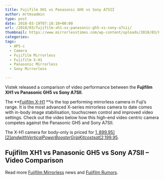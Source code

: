 ```yaml
---
title: Fujifilm XH1 vs Panasonic GH5 vs Sony A7SII
author: mrtmsadmin
type: post
date: 2018-03-19T07:18:10+00:00
url: /2018/03/fujifilm-xh1-vs-panasonic-gh5-vs-sony-a7sii/
thumbnail: https://www.mirrorlesstimes.com/wp-content/uploads/2018/03/Fujifilm-X-H1.jpeg
categories:
tags:
  - APS-c
  - Camera
  - Fujifilm Mirrorless
  - Fujifilm X-H1
  - Panasonic Mirrorless
  - Sony Mirrorless

---
```

Vistek released a comparison of video performance between the **Fujifilm XH1 vs Panasonic GH5 vs Sony A7SII**.

The **[Fujifilm X-H1][1] **is the top performing mirrorless camera in Fuji’s range. It is the most advanced X-series mirrorless camera to date comes with in<wbr />-body image stabilisation, touchscreen control and improved video settings. Check out the video below how this high-end video centric camera competes against the Panasonic GH5 and Sony A7SII.

The X-H1 camera for body-only is priced for [$1,899.95][2] and with Vertical Power Booster Grip Kit costs at [$2,199.95][3]. <!--more-->

## Fujifilm XH1 vs Panasonic GH5 vs Sony A7SII &#8211; Video Comparison



Read more [Fujifilm Mirrorless][4] news and <a href="https://www.dailycameranews.com/tag/fujifilm-rumors/" target="_blank" rel="noopener">Fujifilm Rumors</a>.

 [1]: https://www.mirrorlesstimes.com/tags/fujifilm-x-h1/
 [2]: https://aax-us-east.amazon-adsystem.com/x/c/QvW0NFj3FdXsFGLhfdpgInMAAAFhmXwlrQEAAAFKAc3BzFQ/https://assoc-redirect.amazon.com/g/r/http://www.amazon.com/Fujifilm-X-H1-Mirrorless-Digital-Body/dp/B079PTRNKK/ref=as_at/?imprToken=iJ1EBwckOn88ZcRhzceN1w&slotNum=3&ie=UTF8&linkCode=sl1&tag=daicamnew-20&linkId=078070ffc7ef6fbdee796d8a7c6221d9
 [3]: https://aax-us-east.amazon-adsystem.com/x/c/QvW0NFj3FdXsFGLhfdpgInMAAAFhmXwlrQEAAAFKAc3BzFQ/https://assoc-redirect.amazon.com/g/r/http://www.amazon.com/Fujifilm-X-H1-Mirrorless-Digital-Body/dp/B079PTJ7RT/ref=as_at/?imprToken=iJ1EBwckOn88ZcRhzceN1w&slotNum=4&ie=UTF8&linkCode=sl1&tag=daicamnew-20&linkId=2bb7a874c85f04cc717c2e6435530711
 [4]: https://www.mirrorlesstimes.com/tags/fujifilm-mirrorless/